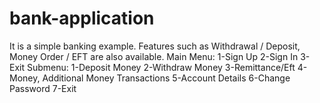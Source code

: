 # bank-application
It is a simple banking example.  Features such as Withdrawal / Deposit, Money Order / EFT are also available.  Main Menu: 1-Sign Up 2-Sign In 3-Exit  Submenu: 1-Deposit Money 2-Withdraw Money 3-Remittance/Eft  4-Money, Additional Money Transactions 5-Account Details 6-Change Password 7-Exit
